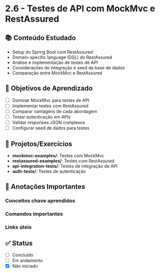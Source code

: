 # 2.6 - Testes de API com MockMvc e RestAssured

## 📚 Conteúdo Estudado
- Setup do Spring Boot com RestAssured
- Domain-specific language (DSL) do RestAssured
- Análise e implementação de testes de API
- Considerações de integração e seed da base de dados
- Comparação entre MockMvc e RestAssured

## 🎯 Objetivos de Aprendizado
- [ ] Dominar MockMvc para testes de API
- [ ] Implementar testes com RestAssured
- [ ] Comparar vantagens de cada abordagem
- [ ] Testar autenticação em APIs
- [ ] Validar responses JSON complexos
- [ ] Configurar seed de dados para testes

## 🔧 Projetos/Exercícios
- **mockmvc-examples/**: Testes com MockMvc
- **restassured-examples/**: Testes com RestAssured
- **api-integration-tests/**: Testes de integração de API
- **auth-tests/**: Testes de autenticação

## 📝 Anotações Importantes
### Conceitos chave aprendidos


### Comandos importantes


### Links úteis



## ✅ Status
- [ ] Concluído
- [ ] Em andamento
- [x] Não iniciado
